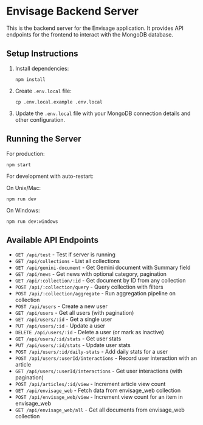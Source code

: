 # Envisage Backend Server

This is the backend server for the Envisage application. It provides API endpoints for the frontend to interact with the MongoDB database.

## Setup Instructions

1. Install dependencies:
   ```
   npm install
   ```

2. Create `.env.local` file:
   ```
   cp .env.local.example .env.local
   ```

3. Update the `.env.local` file with your MongoDB connection details and other configuration.

## Running the Server

For production:
```
npm start
```

For development with auto-restart:

On Unix/Mac:
```
npm run dev
```

On Windows:
```
npm run dev:windows
```

## Available API Endpoints

- `GET /api/test` - Test if server is running
- `GET /api/collections` - List all collections
- `GET /api/gemini-document` - Get Gemini document with Summary field
- `GET /api/news` - Get news with optional category, pagination
- `GET /api/:collection/:id` - Get document by ID from any collection
- `POST /api/:collection/query` - Query collection with filters
- `POST /api/:collection/aggregate` - Run aggregation pipeline on collection
- `POST /api/users` - Create a new user
- `GET /api/users` - Get all users (with pagination)
- `GET /api/users/:id` - Get a single user
- `PUT /api/users/:id` - Update a user
- `DELETE /api/users/:id` - Delete a user (or mark as inactive)
- `GET /api/users/:id/stats` - Get user stats
- `PUT /api/users/:id/stats` - Update user stats
- `POST /api/users/:id/daily-stats` - Add daily stats for a user
- `POST /api/users/:userId/interactions` - Record user interaction with an article
- `GET /api/users/:userId/interactions` - Get user interactions (with pagination)
- `POST /api/articles/:id/view` - Increment article view count
- `GET /api/envisage_web` - Fetch data from envisage_web collection
- `POST /api/envisage_web/view` - Increment view count for an item in envisage_web
- `GET /api/envisage_web/all` - Get all documents from envisage_web collection
